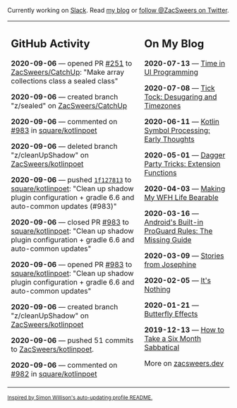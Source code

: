 Currently working on [Slack](https://slack.com/). Read [my blog](https://zacsweers.dev/) or [follow @ZacSweers on Twitter](https://twitter.com/ZacSweers).

<table><tr><td valign="top" width="60%">

## GitHub Activity
<!-- githubActivity starts -->
**2020-09-06** — opened PR [#251](https://api.github.com/repos/ZacSweers/CatchUp/pulls/251) to [ZacSweers/CatchUp](https://api.github.com/repos/ZacSweers/CatchUp): "Make array collections class a sealed class"

**2020-09-06** — created branch "z/sealed" on [ZacSweers/CatchUp](https://api.github.com/repos/ZacSweers/CatchUp)

**2020-09-06** — commented on [#983](https://github.com/square/kotlinpoet/pull/983#issuecomment-687912446) in [square/kotlinpoet](https://api.github.com/repos/square/kotlinpoet)

**2020-09-06** — deleted branch "z/cleanUpShadow" on [ZacSweers/kotlinpoet](https://api.github.com/repos/ZacSweers/kotlinpoet)

**2020-09-06** — pushed [`1f127813`](https://github.com/square/kotlinpoet/commit/1f127813532aba3e0249f24fd1756f74370390b0) to [square/kotlinpoet](https://api.github.com/repos/square/kotlinpoet): "Clean up shadow plugin configuration + gradle 6.6 and auto-common updates (#983)"

**2020-09-06** — closed PR [#983](https://api.github.com/repos/square/kotlinpoet/pulls/983) to [square/kotlinpoet](https://api.github.com/repos/square/kotlinpoet): "Clean up shadow plugin configuration + gradle 6.6 and auto-common updates"

**2020-09-06** — opened PR [#983](https://api.github.com/repos/square/kotlinpoet/pulls/983) to [square/kotlinpoet](https://api.github.com/repos/square/kotlinpoet): "Clean up shadow plugin configuration + gradle 6.6 and auto-common updates"

**2020-09-06** — created branch "z/cleanUpShadow" on [ZacSweers/kotlinpoet](https://api.github.com/repos/ZacSweers/kotlinpoet)

**2020-09-06** — pushed 51 commits to [ZacSweers/kotlinpoet](https://api.github.com/repos/ZacSweers/kotlinpoet).

**2020-09-06** — commented on [#982](https://github.com/square/kotlinpoet/issues/982#issuecomment-687814067) in [square/kotlinpoet](https://api.github.com/repos/square/kotlinpoet)
<!-- githubActivity ends -->
</td><td valign="top" width="40%">

## On My Blog
<!-- blog starts -->
**2020-07-13** — [Time in UI Programming](https://www.zacsweers.dev/time-in-ui/)

**2020-07-08** — [Tick Tock: Desugaring and Timezones](https://www.zacsweers.dev/ticktock-desugaring-timezones/)

**2020-06-11** — [Kotlin Symbol Processing: Early Thoughts](https://www.zacsweers.dev/kotlin-symbol-processor-early-thoughts/)

**2020-05-01** — [Dagger Party Tricks: Extension Functions](https://www.zacsweers.dev/dagger-party-tricks-extension-functions/)

**2020-04-03** — [Making My WFH Life Bearable](https://www.zacsweers.dev/making-wfh-life-bearable/)

**2020-03-16** — [Android's Built-in ProGuard Rules: The Missing Guide](https://www.zacsweers.dev/android-proguard-rules/)

**2020-03-09** — [Stories from Josephine](https://www.zacsweers.dev/stories-from-josephine/)

**2020-02-05** — [It's Nothing](https://www.zacsweers.dev/its-nothing/)

**2020-01-21** — [Butterfly Effects](https://www.zacsweers.dev/butterfly-effects/)

**2019-12-13** — [How to Take a Six Month Sabbatical](https://www.zacsweers.dev/how-to-take-a-six-month-sabbatical/)
<!-- blog ends -->
More on [zacsweers.dev](https://zacsweers.dev/)
</td></tr></table>

<sub><a href="https://simonwillison.net/2020/Jul/10/self-updating-profile-readme/">Inspired by Simon Willison's auto-updating profile README.</a></sub>